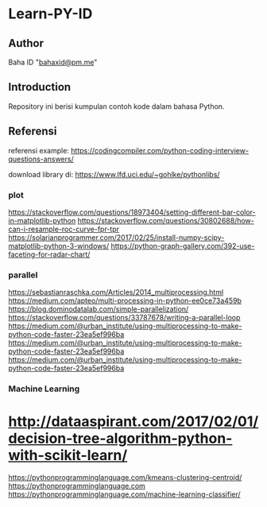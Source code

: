 # Learn-PY-ID

## Author
Baha ID "bahaxid@pm.me"

## Introduction
Repository ini berisi kumpulan contoh kode dalam bahasa Python.

## Referensi
referensi example:
https://codingcompiler.com/python-coding-interview-questions-answers/

download library di:
https://www.lfd.uci.edu/~gohlke/pythonlibs/

### plot
https://stackoverflow.com/questions/18973404/setting-different-bar-color-in-matplotlib-python
https://stackoverflow.com/questions/30802688/how-can-i-resample-roc-curve-fpr-tpr
https://solarianprogrammer.com/2017/02/25/install-numpy-scipy-matplotlib-python-3-windows/
https://python-graph-gallery.com/392-use-faceting-for-radar-chart/

### parallel
https://sebastianraschka.com/Articles/2014_multiprocessing.html
https://medium.com/apteo/multi-processing-in-python-ee0ce73a459b
https://blog.dominodatalab.com/simple-parallelization/
https://stackoverflow.com/questions/33787678/writing-a-parallel-loop
https://medium.com/@urban_institute/using-multiprocessing-to-make-python-code-faster-23ea5ef996ba
https://medium.com/@urban_institute/using-multiprocessing-to-make-python-code-faster-23ea5ef996ba
https://medium.com/@urban_institute/using-multiprocessing-to-make-python-code-faster-23ea5ef996ba

### Machine Learning
# http://dataaspirant.com/2017/02/01/decision-tree-algorithm-python-with-scikit-learn/
https://pythonprogramminglanguage.com/kmeans-clustering-centroid/
https://pythonprogramminglanguage.com
https://pythonprogramminglanguage.com/machine-learning-classifier/
